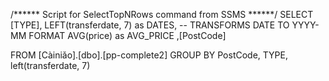 /****** Script for SelectTopNRows command from SSMS  ******/
SELECT [TYPE],
LEFT(transferdate, 7) as DATES, -- TRANSFORMS DATE TO YYYY-MM FORMAT
AVG(price) as AVG_PRICE
,[PostCode]
   
  
 FROM [Càiniǎo].[dbo].[pp-complete2]
 GROUP BY
 PostCode, 
 TYPE, 
 left(transferdate, 7)
 
